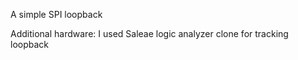 A simple SPI loopback

Additional hardware: I used Saleae logic analyzer clone for tracking loopback
